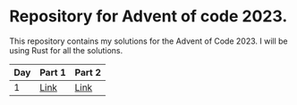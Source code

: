 # Repository for Advent of code 2023.

This repository contains my solutions for the Advent of Code 2023. I will be using Rust for all the solutions.

| Day | Part 1 | Part 2 |
| --- | ------ | ------ |
| 1   | [Link](day1/part1.rs) | [Link](day1/part2.rs) |